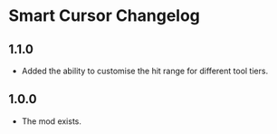 ﻿# Smart Cursor Changelog

## 1.1.0

* Added the ability to customise the hit range for different tool tiers.

## 1.0.0

* The mod exists.
